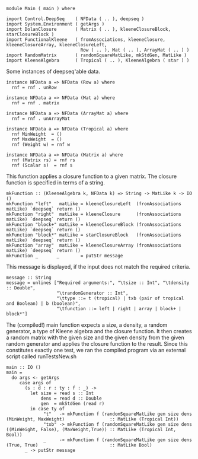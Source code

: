 ``` {.haskell}
module Main ( main ) where
```

``` {.haskell}
import Control.DeepSeq    ( NFData ( .. ), deepseq )
import System.Environment ( getArgs )
import DolanClosure       ( Matrix ( .. ), kleeneClosureBlock, starClosureBlock )
import FunctionalKleene   ( fromAssociations, kleeneClosure, kleeneClosureArray, kleeneClosureLeft,
                            Row ( .. ), Mat ( .. ), ArrayMat ( .. ) )
import RandomMatrix       ( randomSquareMatLike, mkStdGen, MatLike )
import KleeneAlgebra      ( Tropical ( .. ), KleeneAlgebra ( star ) )
```

Some instances of deepseq'able data.

``` {.haskell}
instance NFData a => NFData (Row a) where
  rnf = rnf . unRow
```

``` {.haskell}
instance NFData a => NFData (Mat a) where
  rnf = rnf . matrix
```

``` {.haskell}
instance NFData a => NFData (ArrayMat a) where
  rnf = rnf . unArrayMat
```

``` {.haskell}
instance NFData a => NFData (Tropical a) where
  rnf MinWeight  = ()
  rnf MaxWeight  = ()
  rnf (Weight w) = rnf w
```

``` {.haskell}
instance NFData a => NFData (Matrix a) where
  rnf (Matrix rs) = rnf rs
  rnf (Scalar s)  = rnf s
```

This function applies a closure function to a given matrix. The closure
function is specified in terms of a string.

``` {.haskell}
mkFunction :: (KleeneAlgebra k, NFData k) => String -> MatLike k -> IO ()
mkFunction "left"   matLike = kleeneClosureLeft  (fromAssociations matLike) `deepseq` return ()
mkFunction "right"  matLike = kleeneClosure      (fromAssociations matLike) `deepseq` return ()
mkFunction "block+" matLike = kleeneClosureBlock (fromAssociations matLike) `deepseq` return ()
mkFunction "block*" matLike = starClosureBlock   (fromAssociations matLike) `deepseq` return ()           
mkFunction "array"  matLike = kleeneClosureArray (fromAssociations matLike) `deepseq` return ()
mkFunction _       _        = putStr message
```

This message is displayed, if the input does not match the required
criteria.

``` {.haskell}
message :: String
message = unlines ["Required arguments:", "\tsize :: Int", "\tdensity :: Double",
                   "\trandomGenerator :: Int",
                   "\ttype ::= t (tropical) | txb (pair of tropical and Boolean) | b (boolean)",
                   "\tfunction ::= left | right | array | block+ | block*"]
```

The (compiled!) main function expects a size, a density, a random
generator, a type of Kleene algebra and the closure function. It then
creates a random matrix with the given size and the given density from
the given random generator and applies the closure function to the
result. Since this constitutes exactly one test, we ran the compiled
program via an external script called runTestsNew.sh

``` {.haskell}
main :: IO ()
main =
  do args <- getArgs
     case args of
       (s : d : r : ty : f : _) ->
         let size = read s :: Int
             dens = read d :: Double
             gen  = mkStdGen (read r)
         in case ty of
              "t"   -> mkFunction f (randomSquareMatLike gen size dens (MinWeight, MaxWeight)                 :: MatLike (Tropical Int))
              "txb" -> mkFunction f (randomSquareMatLike gen size dens ((MinWeight, False), (MaxWeight,True)) :: MatLike (Tropical Int, Bool))
              _     -> mkFunction f (randomSquareMatLike gen size dens (True, True)                           :: MatLike Bool)
       _ -> putStr message
```
